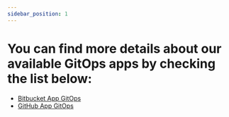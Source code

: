 ```yaml
---
sidebar_position: 1
---
```


# You can find more details about our available GitOps apps by checking the list below:

- [Bitbucket App GitOps](./bitbucket-app-gitops)
- [GitHub App GitOps](./github-app-gitops)
